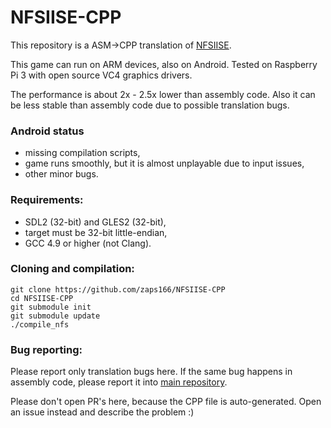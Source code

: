 NFSIISE-CPP
===========

This repository is a ASM->CPP translation of [NFSIISE](https://github.com/zaps166/NFSIISE).

This game can run on ARM devices, also on Android.
Tested on Raspberry Pi 3 with open source VC4 graphics drivers.

The performance is about 2x - 2.5x lower than assembly code.
Also it can be less stable than assembly code due to possible translation bugs.

### Android status
- missing compilation scripts,
- game runs smoothly, but it is almost unplayable due to input issues,
- other minor bugs.

### Requirements:
* SDL2 (32-bit) and GLES2 (32-bit),
* target must be 32-bit little-endian,
* GCC 4.9 or higher (not Clang).

### Cloning and compilation:
```
git clone https://github.com/zaps166/NFSIISE-CPP
cd NFSIISE-CPP
git submodule init
git submodule update
./compile_nfs
```

### Bug reporting:
Please report only translation bugs here.
If the same bug happens in assembly code, please report it into [main repository](https://github.com/zaps166/NFSIISE/issues/).

Please don't open PR's here, because the CPP file is auto-generated.
Open an issue instead and describe the problem :)
